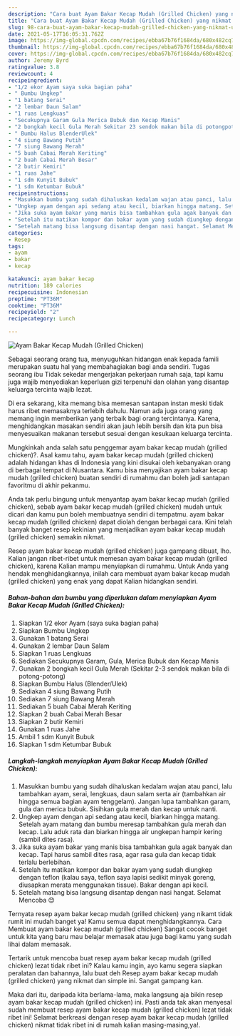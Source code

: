 ```yaml
---
description: "Cara buat Ayam Bakar Kecap Mudah (Grilled Chicken) yang nikmat Untuk Jualan"
title: "Cara buat Ayam Bakar Kecap Mudah (Grilled Chicken) yang nikmat Untuk Jualan"
slug: 98-cara-buat-ayam-bakar-kecap-mudah-grilled-chicken-yang-nikmat-untuk-jualan
date: 2021-05-17T16:05:31.762Z
image: https://img-global.cpcdn.com/recipes/ebba67b76f1684da/680x482cq70/ayam-bakar-kecap-mudah-grilled-chicken-foto-resep-utama.jpg
thumbnail: https://img-global.cpcdn.com/recipes/ebba67b76f1684da/680x482cq70/ayam-bakar-kecap-mudah-grilled-chicken-foto-resep-utama.jpg
cover: https://img-global.cpcdn.com/recipes/ebba67b76f1684da/680x482cq70/ayam-bakar-kecap-mudah-grilled-chicken-foto-resep-utama.jpg
author: Jeremy Byrd
ratingvalue: 3.8
reviewcount: 4
recipeingredient:
- "1/2 ekor Ayam saya suka bagian paha"
- " Bumbu Ungkep"
- "1 batang Serai"
- "2 lembar Daun Salam"
- "1 ruas Lengkuas"
- "Secukupnya Garam Gula Merica Bubuk dan Kecap Manis"
- "2 bongkah kecil Gula Merah Sekitar 23 sendok makan bila di potongpotong"
- " Bumbu Halus BlenderUlek"
- "4 siung Bawang Putih"
- "7 siung Bawang Merah"
- "5 buah Cabai Merah Keriting"
- "2 buah Cabai Merah Besar"
- "2 butir Kemiri"
- "1 ruas Jahe"
- "1 sdm Kunyit Bubuk"
- "1 sdm Ketumbar Bubuk"
recipeinstructions:
- "Masukkan bumbu yang sudah dihaluskan kedalam wajan atau panci, lalu tambahkan ayam, serai, lengkuas, daun salam serta air (tambahkan air hingga semua bagian ayam tenggelam). Jangan lupa tambahkan garam, gula dan merica bubuk. Sisihkan gula merah dan kecap untuk nanti."
- "Ungkep ayam dengan api sedang atau kecil, biarkan hingga matang. Setelah ayam matang dan bumbu meresap tambahkan gula merah dan kecap. Lalu aduk rata dan biarkan hingga air ungkepan hampir kering (sambil dites rasa)."
- "Jika suka ayam bakar yang manis bisa tambahkan gula agak banyak dan kecap. Tapi harus sambil dites rasa, agar rasa gula dan kecap tidak terlalu berlebihan."
- "Setelah itu matikan kompor dan bakar ayam yang sudah diungkep dengan teflon (kalau saya, teflon saya lapisi sedikit minyak goreng, diusapkan merata menggunakan tissue). Bakar dengan api kecil."
- "Setelah matang bisa langsung disantap dengan nasi hangat. Selamat Mencoba 😊"
categories:
- Resep
tags:
- ayam
- bakar
- kecap

katakunci: ayam bakar kecap 
nutrition: 189 calories
recipecuisine: Indonesian
preptime: "PT36M"
cooktime: "PT36M"
recipeyield: "2"
recipecategory: Lunch

---
```



![Ayam Bakar Kecap Mudah (Grilled Chicken)](https://img-global.cpcdn.com/recipes/ebba67b76f1684da/680x482cq70/ayam-bakar-kecap-mudah-grilled-chicken-foto-resep-utama.jpg)

Sebagai seorang orang tua, menyuguhkan hidangan enak kepada famili merupakan suatu hal yang membahagiakan bagi anda sendiri. Tugas seorang ibu Tidak sekedar mengerjakan pekerjaan rumah saja, tapi kamu juga wajib menyediakan keperluan gizi terpenuhi dan olahan yang disantap keluarga tercinta wajib lezat.

Di era  sekarang, kita memang bisa memesan santapan instan meski tidak harus ribet memasaknya terlebih dahulu. Namun ada juga orang yang memang ingin memberikan yang terbaik bagi orang tercintanya. Karena, menghidangkan masakan sendiri akan jauh lebih bersih dan kita pun bisa menyesuaikan makanan tersebut sesuai dengan kesukaan keluarga tercinta. 



Mungkinkah anda salah satu penggemar ayam bakar kecap mudah (grilled chicken)?. Asal kamu tahu, ayam bakar kecap mudah (grilled chicken) adalah hidangan khas di Indonesia yang kini disukai oleh kebanyakan orang di berbagai tempat di Nusantara. Kamu bisa menyajikan ayam bakar kecap mudah (grilled chicken) buatan sendiri di rumahmu dan boleh jadi santapan favoritmu di akhir pekanmu.

Anda tak perlu bingung untuk menyantap ayam bakar kecap mudah (grilled chicken), sebab ayam bakar kecap mudah (grilled chicken) mudah untuk dicari dan kamu pun boleh membuatnya sendiri di tempatmu. ayam bakar kecap mudah (grilled chicken) dapat diolah dengan berbagai cara. Kini telah banyak banget resep kekinian yang menjadikan ayam bakar kecap mudah (grilled chicken) semakin nikmat.

Resep ayam bakar kecap mudah (grilled chicken) juga gampang dibuat, lho. Kalian jangan ribet-ribet untuk memesan ayam bakar kecap mudah (grilled chicken), karena Kalian mampu menyiapkan di rumahmu. Untuk Anda yang hendak menghidangkannya, inilah cara membuat ayam bakar kecap mudah (grilled chicken) yang enak yang dapat Kalian hidangkan sendiri.

<!--inarticleads1-->

##### Bahan-bahan dan bumbu yang diperlukan dalam menyiapkan Ayam Bakar Kecap Mudah (Grilled Chicken):

1. Siapkan 1/2 ekor Ayam (saya suka bagian paha)
1. Siapkan  Bumbu Ungkep
1. Gunakan 1 batang Serai
1. Gunakan 2 lembar Daun Salam
1. Siapkan 1 ruas Lengkuas
1. Sediakan Secukupnya Garam, Gula, Merica Bubuk dan Kecap Manis
1. Gunakan 2 bongkah kecil Gula Merah (Sekitar 2-3 sendok makan bila di potong-potong)
1. Siapkan  Bumbu Halus (Blender/Ulek)
1. Sediakan 4 siung Bawang Putih
1. Sediakan 7 siung Bawang Merah
1. Sediakan 5 buah Cabai Merah Keriting
1. Siapkan 2 buah Cabai Merah Besar
1. Siapkan 2 butir Kemiri
1. Gunakan 1 ruas Jahe
1. Ambil 1 sdm Kunyit Bubuk
1. Siapkan 1 sdm Ketumbar Bubuk




<!--inarticleads2-->

##### Langkah-langkah menyiapkan Ayam Bakar Kecap Mudah (Grilled Chicken):

1. Masukkan bumbu yang sudah dihaluskan kedalam wajan atau panci, lalu tambahkan ayam, serai, lengkuas, daun salam serta air (tambahkan air hingga semua bagian ayam tenggelam). Jangan lupa tambahkan garam, gula dan merica bubuk. Sisihkan gula merah dan kecap untuk nanti.
1. Ungkep ayam dengan api sedang atau kecil, biarkan hingga matang. Setelah ayam matang dan bumbu meresap tambahkan gula merah dan kecap. Lalu aduk rata dan biarkan hingga air ungkepan hampir kering (sambil dites rasa).
1. Jika suka ayam bakar yang manis bisa tambahkan gula agak banyak dan kecap. Tapi harus sambil dites rasa, agar rasa gula dan kecap tidak terlalu berlebihan.
1. Setelah itu matikan kompor dan bakar ayam yang sudah diungkep dengan teflon (kalau saya, teflon saya lapisi sedikit minyak goreng, diusapkan merata menggunakan tissue). Bakar dengan api kecil.
1. Setelah matang bisa langsung disantap dengan nasi hangat. Selamat Mencoba 😊




Ternyata resep ayam bakar kecap mudah (grilled chicken) yang nikamt tidak rumit ini mudah banget ya! Kamu semua dapat menghidangkannya. Cara Membuat ayam bakar kecap mudah (grilled chicken) Sangat cocok banget untuk kita yang baru mau belajar memasak atau juga bagi kamu yang sudah lihai dalam memasak.

Tertarik untuk mencoba buat resep ayam bakar kecap mudah (grilled chicken) lezat tidak ribet ini? Kalau kamu ingin, ayo kamu segera siapkan peralatan dan bahannya, lalu buat deh Resep ayam bakar kecap mudah (grilled chicken) yang nikmat dan simple ini. Sangat gampang kan. 

Maka dari itu, daripada kita berlama-lama, maka langsung aja bikin resep ayam bakar kecap mudah (grilled chicken) ini. Pasti anda tak akan menyesal sudah membuat resep ayam bakar kecap mudah (grilled chicken) lezat tidak ribet ini! Selamat berkreasi dengan resep ayam bakar kecap mudah (grilled chicken) nikmat tidak ribet ini di rumah kalian masing-masing,ya!.

